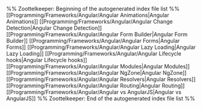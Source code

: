 %% Zoottelkeeper: Beginning of the autogenerated index file list  %%
 [[Programming/Frameworks/Angular/Angular Animations|Angular Animations]]
 [[Programming/Frameworks/Angular/Angular Change Detection|Angular Change Detection]]
 [[Programming/Frameworks/Angular/Angular Form Builder|Angular Form Builder]]
 [[Programming/Frameworks/Angular/Angular Forms|Angular Forms]]
 [[Programming/Frameworks/Angular/Angular Lazy Loading|Angular Lazy Loading]]
 [[Programming/Frameworks/Angular/Angular Lifecycle hooks|Angular Lifecycle hooks]]
 [[Programming/Frameworks/Angular/Angular Modules|Angular Modules]]
 [[Programming/Frameworks/Angular/Angular NgZone|Angular NgZone]]
 [[Programming/Frameworks/Angular/Angular Resolvers|Angular Resolvers]]
 [[Programming/Frameworks/Angular/Angular Routing|Angular Routing]]
 [[Programming/Frameworks/Angular/Angular vs AngularJS|Angular vs AngularJS]]
%% Zoottelkeeper: End of the autogenerated index file list  %%
